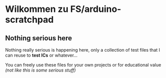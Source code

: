 # Wilkommen zu FS/arduino-scratchpad

## Nothing serious here

Nothing really serious is happening here, only a collection of test files that I can reuse to **test ICs** or whatever...

You can freely use these files for your own projects or for educational value _(not like this is some serious stuff)_

